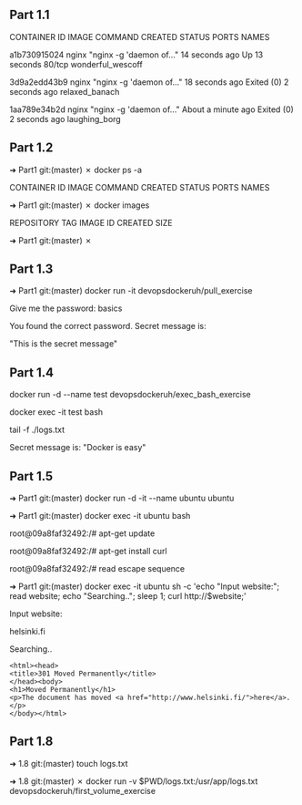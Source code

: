 ## Part 1.1

CONTAINER ID IMAGE COMMAND CREATED STATUS PORTS NAMES

a1b730915024 nginx "nginx -g 'daemon of…" 14 seconds ago Up 13 seconds 80/tcp wonderful_wescoff

3d9a2edd43b9 nginx "nginx -g 'daemon of…" 18 seconds ago Exited (0) 2 seconds ago relaxed_banach

1aa789e34b2d nginx "nginx -g 'daemon of…" About a minute ago Exited (0) 2 seconds ago laughing_borg

## Part 1.2

➜ Part1 git:(master) ✗ docker ps -a

CONTAINER ID IMAGE COMMAND CREATED STATUS PORTS NAMES

➜ Part1 git:(master) ✗ docker images

REPOSITORY TAG IMAGE ID CREATED SIZE

➜ Part1 git:(master) ✗

## Part 1.3

➜ Part1 git:(master) docker run -it devopsdockeruh/pull_exercise

Give me the password: basics

You found the correct password. Secret message is:

"This is the secret message"

## Part 1.4

docker run -d --name test devopsdockeruh/exec_bash_exercise

docker exec -it test bash

tail -f ./logs.txt

Secret message is: "Docker is easy"

## Part 1.5

➜ Part1 git:(master) docker run -d -it --name ubuntu ubuntu

➜ Part1 git:(master) docker exec -it ubuntu bash

root@09a8faf32492:/# apt-get update

root@09a8faf32492:/# apt-get install curl

root@09a8faf32492:/# read escape sequence

➜ Part1 git:(master) docker exec -it ubuntu sh -c 'echo "Input website:"; read website; echo "Searching.."; sleep 1; curl http://$website;'

Input website:

helsinki.fi

Searching..

```<!DOCTYPE HTML PUBLIC "-//IETF//DTD HTML 2.0//EN">
<html><head>
<title>301 Moved Permanently</title>
</head><body>
<h1>Moved Permanently</h1>
<p>The document has moved <a href="http://www.helsinki.fi/">here</a>.</p>
</body></html>
```

## Part 1.8

➜ 1.8 git:(master) touch logs.txt

➜ 1.8 git:(master) ✗ docker run -v \$PWD/logs.txt:/usr/app/logs.txt devopsdockeruh/first_volume_exercise

